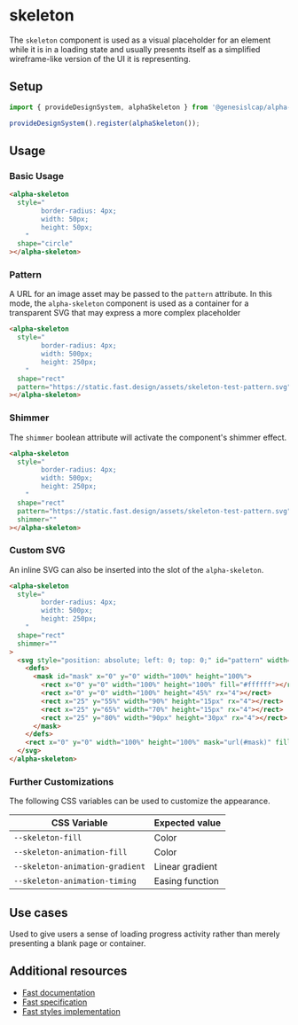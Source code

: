 # skeleton

<alpha-skeleton></alpha-skeleton>

The `skeleton` component is used as a visual placeholder for an element while it is in a loading state and usually presents itself as a simplified wireframe-like version of the UI it is representing.

## Setup

```ts
import { provideDesignSystem, alphaSkeleton } from '@genesislcap/alpha-design-system';

provideDesignSystem().register(alphaSkeleton());
```

## Usage

### Basic Usage

```html
<alpha-skeleton
  style="
        border-radius: 4px;
        width: 50px;
        height: 50px;
    "
  shape="circle"
></alpha-skeleton>
```

### Pattern

A URL for an image asset may be passed to the `pattern` attribute. In this mode, the `alpha-skeleton` component is used as a container for a transparent SVG that may express a more complex placeholder

```html
<alpha-skeleton
  style="
        border-radius: 4px;
        width: 500px;
        height: 250px;
    "
  shape="rect"
  pattern="https://static.fast.design/assets/skeleton-test-pattern.svg"
></alpha-skeleton>
```

### Shimmer

The `shimmer` boolean attribute will activate the component's shimmer effect.

```html
<alpha-skeleton
  style="
        border-radius: 4px;
        width: 500px;
        height: 250px;
    "
  shape="rect"
  pattern="https://static.fast.design/assets/skeleton-test-pattern.svg"
  shimmer=""
></alpha-skeleton>
```

### Custom SVG

An inline SVG can also be inserted into the slot of the `alpha-skeleton`.

```html
<alpha-skeleton
  style="
        border-radius: 4px;
        width: 500px;
        height: 250px;
    "
  shape="rect"
  shimmer=""
>
  <svg style="position: absolute; left: 0; top: 0;" id="pattern" width="100%" height="100%">
    <defs>
      <mask id="mask" x="0" y="0" width="100%" height="100%">
        <rect x="0" y="0" width="100%" height="100%" fill="#ffffff"></rect>
        <rect x="0" y="0" width="100%" height="45%" rx="4"></rect>
        <rect x="25" y="55%" width="90%" height="15px" rx="4"></rect>
        <rect x="25" y="65%" width="70%" height="15px" rx="4"></rect>
        <rect x="25" y="80%" width="90px" height="30px" rx="4"></rect>
      </mask>
    </defs>
    <rect x="0" y="0" width="100%" height="100%" mask="url(#mask)" fill="#ffffff"></rect>
  </svg>
</alpha-skeleton>
```

### Further Customizations

The following CSS variables can be used to customize the appearance.

| CSS Variable                    | Expected value  |
| ------------------------------- | --------------- |
| `--skeleton-fill`               | Color           |
| `--skeleton-animation-fill`     | Color           |
| `--skeleton-animation-gradient` | Linear gradient |
| `--skeleton-animation-timing`   | Easing function |

## Use cases

Used to give users a sense of loading progress activity rather than merely presenting a blank page or container.

## Additional resources

- [Fast documentation](https://github.com/microsoft/fast/blob/master/packages/web-components/fast-foundation/src/skeleton/README.md)
- [Fast specification](https://github.com/microsoft/fast/blob/master/packages/web-components/fast-foundation/src/skeleton/skeleton.spec.md)
- [Fast styles implementation](https://github.com/microsoft/fast/blob/master/packages/web-components/fast-components/src/skeleton/skeleton.styles.ts)
